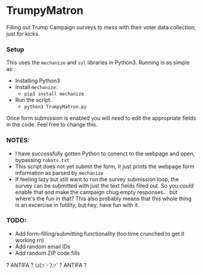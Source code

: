 # TrumpyMatron
Filling out Trump Campaign surveys to mess with their voter data collection, just for kicks.

### Setup

This uses the `mechanize` and `ssl` libraries in Python3. Running is as simple as:
- Installing Python3
- Install `mechanize`:
    - `pip3 install mechanize`
- Run the script:
    - `python3 TrumpyMatron.py`
    
Once form submission is enabled you will need to edit the appropriate fields in the code. Feel free to change this.

### NOTES:
- I have successfully gotten Python to conenct to the webpage and open, bypassing `robots.txt`
- This script does not yet submit the form, it just prints the webpage form information as parsed by `mechanize`
- If feeling lazy but still want to run the survey submission loop, the survey can be submitted with just the text fields filled out. So you _could_ enable that and make the campaign chug empty responses... but where's the fun in that? This also probably means that this whole thing is an excercise in futility, but hey, have fun with it.
    
### TODO:
- Add form-filling/submitting functionality (too time crunched to get it working rn)
- Add random email IDs
- Add random ZIP code fills

? ANTIFA ? ଘ(੭*ˊᵕˋ)੭* ̀ˋ ? ANTIFA ?

